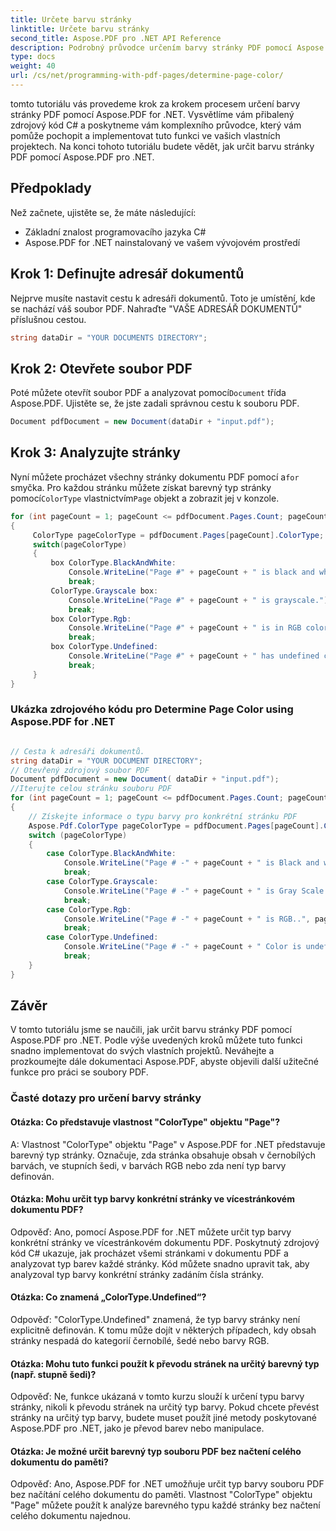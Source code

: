 ```yaml
---
title: Určete barvu stránky
linktitle: Určete barvu stránky
second_title: Aspose.PDF pro .NET API Reference
description: Podrobný průvodce určením barvy stránky PDF pomocí Aspose.PDF pro .NET. Analyzujte a zobrazte barevný typ každé stránky. Snadná implementace.
type: docs
weight: 40
url: /cs/net/programming-with-pdf-pages/determine-page-color/
---
```

tomto tutoriálu vás provedeme krok za krokem procesem určení barvy stránky PDF pomocí Aspose.PDF for .NET. Vysvětlíme vám přibalený zdrojový kód C# a poskytneme vám komplexního průvodce, který vám pomůže pochopit a implementovat tuto funkci ve vašich vlastních projektech. Na konci tohoto tutoriálu budete vědět, jak určit barvu stránky PDF pomocí Aspose.PDF pro .NET.

## Předpoklady
Než začnete, ujistěte se, že máte následující:

- Základní znalost programovacího jazyka C#
- Aspose.PDF for .NET nainstalovaný ve vašem vývojovém prostředí

## Krok 1: Definujte adresář dokumentů
Nejprve musíte nastavit cestu k adresáři dokumentů. Toto je umístění, kde se nachází váš soubor PDF. Nahraďte "VAŠE ADRESÁŘ DOKUMENTŮ" příslušnou cestou.

```csharp
string dataDir = "YOUR DOCUMENTS DIRECTORY";
```

## Krok 2: Otevřete soubor PDF
 Poté můžete otevřít soubor PDF a analyzovat pomocí`Document` třída Aspose.PDF. Ujistěte se, že jste zadali správnou cestu k souboru PDF.

```csharp
Document pdfDocument = new Document(dataDir + "input.pdf");
```

## Krok 3: Analyzujte stránky
 Nyní můžete procházet všechny stránky dokumentu PDF pomocí a`for` smyčka. Pro každou stránku můžete získat barevný typ stránky pomocí`ColorType` vlastnictvím`Page` objekt a zobrazit jej v konzole.

```csharp
for (int pageCount = 1; pageCount <= pdfDocument.Pages.Count; pageCount++)
{
     ColorType pageColorType = pdfDocument.Pages[pageCount].ColorType;
     switch(pageColorType)
     {
         box ColorType.BlackAndWhite:
             Console.WriteLine("Page #" + pageCount + " is black and white.");
             break;
         ColorType.Grayscale box:
             Console.WriteLine("Page #" + pageCount + " is grayscale.");
             break;
         box ColorType.Rgb:
             Console.WriteLine("Page #" + pageCount + " is in RGB colors.");
             break;
         box ColorType.Undefined:
             Console.WriteLine("Page #" + pageCount + " has undefined color.");
             break;
     }
}
```

### Ukázka zdrojového kódu pro Determine Page Color using Aspose.PDF for .NET 

```csharp

// Cesta k adresáři dokumentů.
string dataDir = "YOUR DOCUMENT DIRECTORY";
// Otevřený zdrojový soubor PDF
Document pdfDocument = new Document( dataDir + "input.pdf");
//Iterujte celou stránku souboru PDF
for (int pageCount = 1; pageCount <= pdfDocument.Pages.Count; pageCount++)
{
	// Získejte informace o typu barvy pro konkrétní stránku PDF
	Aspose.Pdf.ColorType pageColorType = pdfDocument.Pages[pageCount].ColorType;
	switch (pageColorType)
	{
		case ColorType.BlackAndWhite:
			Console.WriteLine("Page # -" + pageCount + " is Black and white..");
			break;
		case ColorType.Grayscale:
			Console.WriteLine("Page # -" + pageCount + " is Gray Scale...");
			break;
		case ColorType.Rgb:
			Console.WriteLine("Page # -" + pageCount + " is RGB..", pageCount);
			break;
		case ColorType.Undefined:
			Console.WriteLine("Page # -" + pageCount + " Color is undefined..");
			break;
	}
}

```

## Závěr
V tomto tutoriálu jsme se naučili, jak určit barvu stránky PDF pomocí Aspose.PDF pro .NET. Podle výše uvedených kroků můžete tuto funkci snadno implementovat do svých vlastních projektů. Neváhejte a prozkoumejte dále dokumentaci Aspose.PDF, abyste objevili další užitečné funkce pro práci se soubory PDF.

### Časté dotazy pro určení barvy stránky

#### Otázka: Co představuje vlastnost "ColorType" objektu "Page"?

A: Vlastnost "ColorType" objektu "Page" v Aspose.PDF for .NET představuje barevný typ stránky. Označuje, zda stránka obsahuje obsah v černobílých barvách, ve stupních šedi, v barvách RGB nebo zda není typ barvy definován.

#### Otázka: Mohu určit typ barvy konkrétní stránky ve vícestránkovém dokumentu PDF?

Odpověď: Ano, pomocí Aspose.PDF for .NET můžete určit typ barvy konkrétní stránky ve vícestránkovém dokumentu PDF. Poskytnutý zdrojový kód C# ukazuje, jak procházet všemi stránkami v dokumentu PDF a analyzovat typ barev každé stránky. Kód můžete snadno upravit tak, aby analyzoval typ barvy konkrétní stránky zadáním čísla stránky.

#### Otázka: Co znamená „ColorType.Undefined“?

Odpověď: "ColorType.Undefined" znamená, že typ barvy stránky není explicitně definován. K tomu může dojít v některých případech, kdy obsah stránky nespadá do kategorií černobílé, šedé nebo barvy RGB.

#### Otázka: Mohu tuto funkci použít k převodu stránek na určitý barevný typ (např. stupně šedi)?

Odpověď: Ne, funkce ukázaná v tomto kurzu slouží k určení typu barvy stránky, nikoli k převodu stránek na určitý typ barvy. Pokud chcete převést stránky na určitý typ barvy, budete muset použít jiné metody poskytované Aspose.PDF pro .NET, jako je převod barev nebo manipulace.

#### Otázka: Je možné určit barevný typ souboru PDF bez načtení celého dokumentu do paměti?

Odpověď: Ano, Aspose.PDF for .NET umožňuje určit typ barvy souboru PDF bez načítání celého dokumentu do paměti. Vlastnost "ColorType" objektu "Page" můžete použít k analýze barevného typu každé stránky bez načtení celého dokumentu najednou.